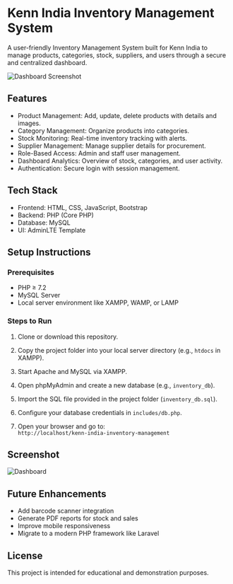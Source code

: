 # Kenn India Inventory Management System

A user-friendly Inventory Management System built for Kenn India to manage products, categories, stock, suppliers, and users through a secure and centralized dashboard.

![Dashboard Screenshot](assets/ss.png)

## Features

- Product Management: Add, update, delete products with details and images.
- Category Management: Organize products into categories.
- Stock Monitoring: Real-time inventory tracking with alerts.
- Supplier Management: Manage supplier details for procurement.
- Role-Based Access: Admin and staff user management.
- Dashboard Analytics: Overview of stock, categories, and user activity.
- Authentication: Secure login with session management.

## Tech Stack

- Frontend: HTML, CSS, JavaScript, Bootstrap
- Backend: PHP (Core PHP)
- Database: MySQL
- UI: AdminLTE Template

## Setup Instructions

### Prerequisites

- PHP ≥ 7.2
- MySQL Server
- Local server environment like XAMPP, WAMP, or LAMP

### Steps to Run

1. Clone or download this repository.

2. Copy the project folder into your local server directory (e.g., `htdocs` in XAMPP).

3. Start Apache and MySQL via XAMPP.

4. Open phpMyAdmin and create a new database (e.g., `inventory_db`).

5. Import the SQL file provided in the project folder (`inventory_db.sql`).

6. Configure your database credentials in `includes/db.php`.

7. Open your browser and go to:  
   `http://localhost/kenn-india-inventory-management`

## Screenshot

![Dashboard](assets/ss.png)

## Future Enhancements

- Add barcode scanner integration
- Generate PDF reports for stock and sales
- Improve mobile responsiveness
- Migrate to a modern PHP framework like Laravel

## License

This project is intended for educational and demonstration purposes.
